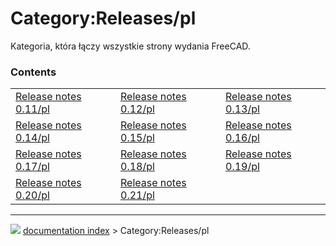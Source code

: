# Category:Releases/pl
Kategoria, która łączy wszystkie strony wydania FreeCAD.

### Contents

|     |     |     |
| --- | --- | --- |
| [Release notes 0.11/pl](Release_notes_0.11/pl.md) | [Release notes 0.12/pl](Release_notes_0.12/pl.md) | [Release notes 0.13/pl](Release_notes_0.13/pl.md) |
| [Release notes 0.14/pl](Release_notes_0.14/pl.md) | [Release notes 0.15/pl](Release_notes_0.15/pl.md) | [Release notes 0.16/pl](Release_notes_0.16/pl.md) |
| [Release notes 0.17/pl](Release_notes_0.17/pl.md) | [Release notes 0.18/pl](Release_notes_0.18/pl.md) | [Release notes 0.19/pl](Release_notes_0.19/pl.md) |
| [Release notes 0.20/pl](Release_notes_0.20/pl.md) | [Release notes 0.21/pl](Release_notes_0.21/pl.md) |



---
![](images/Button_right.svg) [documentation index](../README.md) > Category:Releases/pl
